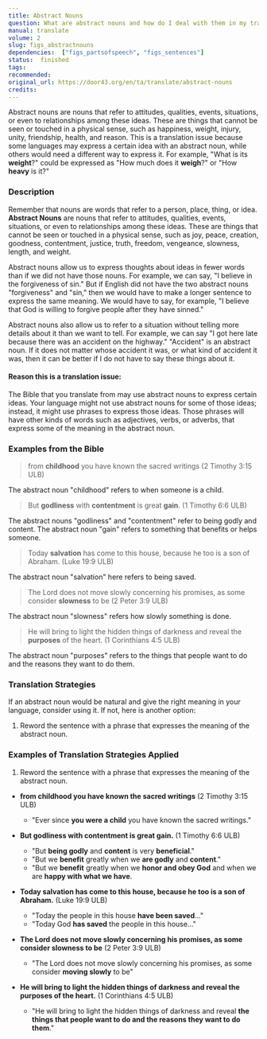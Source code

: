 ```yaml
---
title: Abstract Nouns
question: What are abstract nouns and how do I deal with them in my translation?
manual: translate
volume: 2
slug: figs_abstractnouns
dependencies:  ["figs_partsofspeech", "figs_sentences"]
status:  finished
tags: 
recommended: 
original_url: https://door43.org/en/ta/translate/abstract-nouns
credits: 
---
```

Abstract nouns are nouns that refer to attitudes, qualities, events, situations, or even to relationships among these ideas. These are things that cannot be seen or touched in a physical sense, such as happiness, weight, injury, unity, friendship, health, and reason. This is a translation issue because some languages may express a certain idea with an abstract noun, while others would need a different way to express it. For example, "What is its __weight__?" could be expressed as "How much does it __weigh__?" or "How __heavy__ is it?"

### Description

Remember that nouns are words that refer to a person, place, thing, or idea. **Abstract Nouns** are nouns that refer to attitudes, qualities, events, situations, or even to relationships among these ideas. These are things that cannot be seen or touched in a physical sense, such as joy, peace, creation, goodness, contentment, justice, truth, freedom, vengeance, slowness, length, and weight.

Abstract nouns allow us to express thoughts about ideas in fewer words than if we did not have those nouns. For example, we can say, "I believe in the forgiveness of sin." But if English did not have the two abstract nouns "forgiveness" and "sin," then we would have to make a longer sentence to express the same meaning. We would have to say, for example, "I believe that God is willing to forgive people after they have sinned."

Abstract nouns also allow us to refer to a situation without telling more details about it than we want to tell. For example, we can say "I got here late because there was an accident on the highway." "Accident" is an abstract noun. If it does not matter whose accident it was, or what kind of accident it was, then it can be better if I do not have to say these things about it.

#### Reason this is a translation issue: 

The Bible that you translate from may use abstract nouns to express certain ideas. Your language might not use abstract nouns for some of those ideas; instead, it might use phrases to express those ideas. Those phrases will have other kinds of words such as adjectives, verbs, or adverbs, that express some of the meaning in the abstract noun.

### Examples from the Bible

>from __childhood__ you have known the sacred writings (2 Timothy 3:15 ULB) 

The abstract noun "childhood" refers to when someone is a child.
>But __godliness__ with __contentment__ is great __gain__. (1 Timothy 6:6 ULB) 

The abstract nouns "godliness" and "contentment" refer to being godly and content.
The abstract noun "gain" refers to something that benefits or helps someone.
>Today __salvation__ has come to this house, because he too is a son of Abraham. (Luke 19:9 ULB) 

The abstract noun "salvation" here refers to being saved.
>The Lord does not move slowly concerning his promises, as some consider __slowness__ to be (2 Peter 3:9 ULB) 

The abstract noun "slowness" refers how slowly something is done.
>He will bring to light the hidden things of darkness and reveal the __purposes__ of the heart. (1 Corinthians 4:5 ULB) 

The abstract noun "purposes" refers to the things that people want to do and the reasons they want to do them.

### Translation Strategies

If an abstract noun would be natural and give the right meaning in your language, consider using it. If not, here is another option:

  1. Reword the sentence with a phrase that expresses the meaning of the abstract noun. 

### Examples of Translation Strategies Applied

1. Reword the sentence with a phrase that expresses the meaning of the abstract noun.

  * **from __childhood__  you have known the sacred writings**  (2 Timothy 3:15 ULB)
      * "Ever since __you were a child__  you have known the sacred writings."

  * **But __godliness with contentment__  is great __gain__.**  (1 Timothy 6:6 ULB)
      * "But __being godly__ and __content__  is very __beneficial__."
      * "But we __benefit__  greatly when we __are godly__ and __content__."
      * "But we __benefit__ greatly when we __honor and obey God__ and when we are __happy with what we have__.

  * **Today __salvation__  has come to this house, because he too is a son of Abraham.**  (Luke 19:9 ULB)
      * "Today the people in this house __have been saved__…"
      * "Today God __has saved__  the people in this house…"

  * **The Lord does not move slowly concerning his promises, as some consider __slowness__  to be**  (2 Peter 3:9 ULB)
      * "The Lord does not move slowly concerning his promises, as some consider __moving slowly__  to be"

  * **He will bring to light the hidden things of darkness and reveal the __purposes__  of the heart.**  (1 Corinthians 4:5 ULB)
      * "He will bring to light the hidden things of darkness and reveal __the things that people want to do and the reasons they want to do them__."

